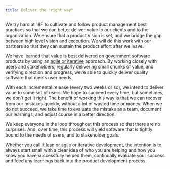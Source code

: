 ```yaml
---
title: Deliver the "right way"
---
```

We try hard at 18F to cultivate and follow product management best practices so that we can better deliver value to our clients and to the organization. We ensure that a product vision is set, and we bridge the gap between high level vision and execution. We will do this work with our partners so that they can sustain the product effort after we leave.

We have learned that value is best delivered on government software products by using an <a href="https://agile.18f.gov/" target="_blank">agile or iterative</a> approach. By working closely with users and stakeholders, regularly delivering small chunks of value, and verifying direction and progress, we’re able to quickly deliver quality software that meets user needs.

With each incremental release (every two weeks or so), we intend to deliver value to some set of users. We hope to succeed every time, but sometimes, we don't get it right. The benefit of working this way is that we can recover from our mistakes quickly, without a lot of wasted time or money. When we do not succeed, we take time to evaluate the mistake as a team, document our learnings, and adjust course in a better direction. 

We keep everyone in the loop throughout this process so that there are no surprises. And, over time, this process will yield software that is tightly bound to the needs of users, and to stakeholder goals.

Whether you call it lean or agile or iterative development, the intention is to always start small with a clear idea of who you are helping and how you know you have successfully helped them, continually evaluate your success and feed any learnings back into the product development process.
